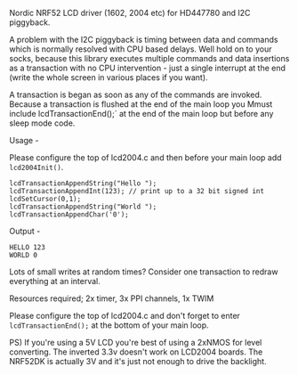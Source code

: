 Nordic NRF52 LCD driver (1602, 2004 etc) for HD447780 and I2C piggyback.

A problem with the I2C piggyback is timing between data and commands which is normally resolved
with CPU based delays. Well hold on to your socks, because this library executes multiple commands
and data insertions as a transaction with no CPU intervention - just a single interrupt at the end 
(write the whole screen in various places if you want).

A transaction is began as soon as any of the commands are invoked. Because a transaction is flushed at 
the end of the main loop you Mmust include lcdTransactionEnd();` at the end of the main loop 
but before any sleep mode code. 

Usage -

Please configure the top of lcd2004.c and then before your main loop add `lcd2004Init()`.

```
lcdTransactionAppendString("Hello ");
lcdTransactionAppendInt(123); // print up to a 32 bit signed int
lcdSetCursor(0,1);
lcdTransactionAppendString("World ");
lcdTransactionAppendChar('0');
```

Output -

```
HELLO 123
WORLD 0
```

Lots of small writes at random times? Consider one transaction to redraw everything at an interval.

Resources required; 2x timer, 3x PPI channels, 1x TWIM

Please configure the top of lcd2004.c and don't forget to enter `lcdTransactionEnd();` at the 
bottom of your main loop.

PS) If you're using a 5V LCD you're best of using a 2xNMOS for level converting. The inverted 3.3v 
doesn't work on LCD2004 boards. The NRF52DK is actually 3V and it's just not enough to drive the backlight.
